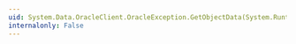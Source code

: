```yaml
---
uid: System.Data.OracleClient.OracleException.GetObjectData(System.Runtime.Serialization.SerializationInfo,System.Runtime.Serialization.StreamingContext)
internalonly: False
---
```

